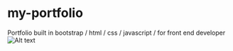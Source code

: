 # my-portfolio
Portfolio built in bootstrap / html / css / javascript / for front end developer
![Alt text](img/portfolio.png)
